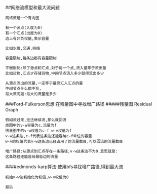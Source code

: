 ##网络流模型和最大流问题
````
网络流是一个有向图

有一个源点(入度为0)
有一个汇点(出度为0)
边上有非负权值,表示容量

比如水管,交通,网络

容量限制,每条边都有容量限制

平衡限制:除了源点和汇点,对于每一个点,流入量等于流出量
比如货物,汇点才存储货物,中间节点流入多少就得流出多少

从源点流出的流量,一定等于最终汇入汇点的量
中间节点什么都不存,
最大流问题:最大的流量是多少
````
###Ford-Fulkerson思想:在残量图中寻找增广路径
#####残量图 Residual Graph
````
假如流过来,无法继续流,那么就回流
原图中的v-w容量为c,流量为f
残量图中的v-w权值为c-f w-v权值为f
v-w这条边,c-f代表这条边还能容纳c-f单位的容量
w-v的权值代表v-w这条边已经占用了的流量数目,可以回流的流量数目

增广路径:从源点到汇点存在一条路径,v-w这条边不为0,意思就是:
这条路径还能容纳最低边的流量
````

####edmonds-karp算法:使用bfs寻找增广路径,得到最大流
````
初始v-w边初始化为权值,w-v权值为0

最后

